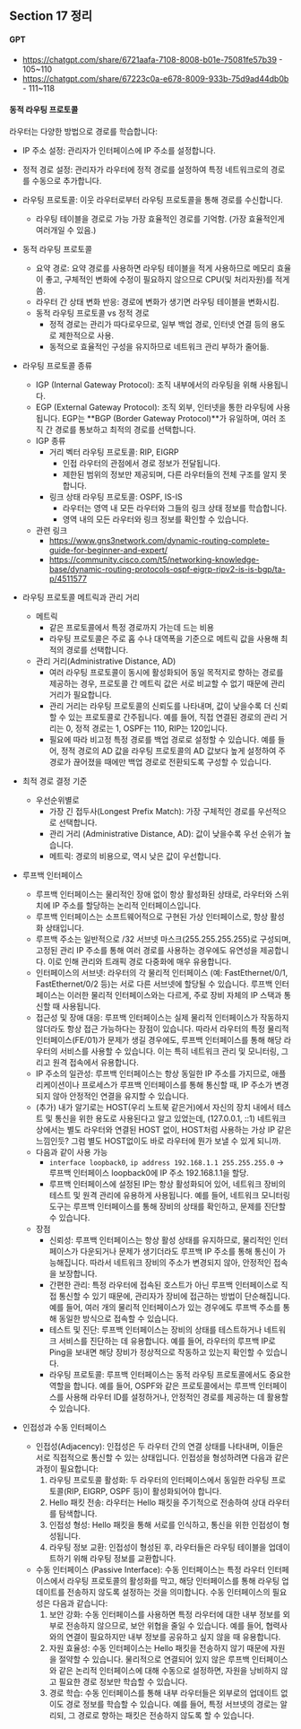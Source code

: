 ## Section 17 정리

#### GPT

- https://chatgpt.com/share/6721aafa-7108-8008-b01e-75081fe57b39 - 105~110
- https://chatgpt.com/share/67223c0a-e678-8009-933b-75d9ad44db0b - 111~118

#### 동적 라우팅 프로토콜

라우터는 다양한 방법으로 경로를 학습합니다:
- IP 주소 설정: 관리자가 인터페이스에 IP 주소를 설정합니다.
- 정적 경로 설정: 관리자가 라우터에 정적 경로를 설정하여 특정 네트워크로의 경로를 수동으로 추가합니다.
- 라우팅 프로토콜: 이웃 라우터로부터 라우팅 프로토콜을 통해 경로를 수신합니다.
    - 라우팅 테이블을 경로로 가능 가장 효율적인 경로를 기억함. (가장 효율적인게 여러개일 수 있음.)

- 동적 라우팅 프로토콜
    - 요약 경로: 요약 경로를 사용하면 라우팅 테이블을 적게 사용하므로 메모리 효율이 좋고, 구체적인 변화에 수정이 필요하지 않으므로 CPU(및 처리자원)를 적게 씀.
    - 라우터 간 상태 변화 반응: 경로에 변화가 생기면 라우팅 테이블을 변화시킴.
    - 동적 라우팅 프로토콜 vs 정적 경로
        - 정적 경로는 관리가 따다로우므로, 일부 백업 경로, 인터넷 연결 등의 용도로 제한적으로 사용.
        - 동적으로 효율적인 구성을 유지하므로 네트워크 관리 부하가 줄어듦.

- 라우팅 프로토콜 종류
    - IGP (Internal Gateway Protocol): 조직 내부에서의 라우팅을 위해 사용됩니다.
    - EGP (External Gateway Protocol): 조직 외부, 인터넷을 통한 라우팅에 사용됩니다. EGP는 **BGP (Border Gateway Protocol)**가 유일하며, 여러 조직 간 경로를 통보하고 최적의 경로를 선택합니다.
    - IGP 종류
        - 거리 벡터 라우팅 프로토콜: RIP, EIGRP
            - 인접 라우터의 관점에서 경로 정보가 전달됩니다.
            - 제한된 범위의 정보만 제공되며, 다른 라우터들의 전체 구조를 알지 못합니다.
        - 링크 상태 라우팅 프로토콜: OSPF, IS-IS
            - 라우터는 영역 내 모든 라우터와 그들의 링크 상태 정보를 학습합니다.
            - 영역 내의 모든 라우터와 링크 정보를 확인할 수 있습니다.
    - 관련 링크
        - https://www.gns3network.com/dynamic-routing-complete-guide-for-beginner-and-expert/
        - https://community.cisco.com/t5/networking-knowledge-base/dynamic-routing-protocols-ospf-eigrp-ripv2-is-is-bgp/ta-p/4511577

- 라우팅 프로토콜 메트릭과 관리 거리
    - 메트릭
        - 같은 프로토콜에서 특정 경로까지 가는데 드는 비용
        - 라우팅 프로토콜은 주로 홉 수나 대역폭을 기준으로 메트릭 값을 사용해 최적의 경로를 선택합니다.
    - 관리 거리(Administrative Distance, AD)
        - 여러 라우팅 프로토콜이 동시에 활성화되어 동일 목적지로 향하는 경로를 제공하는 경우, 프로토콜 간 메트릭 값은 서로 비교할 수 없기 때문에 관리 거리가 필요합니다.
        - 관리 거리는 라우팅 프로토콜의 신뢰도를 나타내며, 값이 낮을수록 더 신뢰할 수 있는 프로토콜로 간주됩니다. 예를 들어, 직접 연결된 경로의 관리 거리는 0, 정적 경로는 1, OSPF는 110, RIP는 120입니다. 
        - 필요에 따라 비고정 특정 경로를 백업 경로로 설정할 수 있습니다. 예를 들어, 정적 경로의 AD 값을 라우팅 프로토콜의 AD 값보다 높게 설정하여 주 경로가 끊어졌을 때에만 백업 경로로 전환되도록 구성할 수 있습니다.

- 최적 경로 결정 기준
    - 우선순위별로
        - 가장 긴 접두사(Longest Prefix Match): 가장 구체적인 경로를 우선적으로 선택합니다.
        - 관리 거리 (Administrative Distance, AD): 값이 낮을수록 우선 순위가 높습니다.
        - 메트릭: 경로의 비용으로, 역시 낮은 값이 우선합니다.


- 루프백 인터페이스
    - 루프백 인터페이스는 물리적인 장애 없이 항상 활성화된 상태로, 라우터와 스위치에 IP 주소를 할당하는 논리적 인터페이스입니다.
    - 루프백 인터페이스는 소프트웨어적으로 구현된 가상 인터페이스로, 항상 활성화 상태입니다.
    - 루프백 주소는 일반적으로 /32 서브넷 마스크(255.255.255.255)로 구성되며, 고정된 관리 IP 주소를 통해 여러 경로를 사용하는 경우에도 유연성을 제공합니다. 이로 인해 관리와 트래픽 경로 다중화에 매우 유용합니다.
    - 인터페이스의 서브넷: 라우터의 각 물리적 인터페이스 (예: FastEthernet/0/1, FastEthernet/0/2 등)는 서로 다른 서브넷에 할당될 수 있습니다. 루프백 인터페이스는 이러한 물리적 인터페이스와는 다르게, 주로 장비 자체의 IP 스택과 통신할 때 사용됩니다.
    - 접근성 및 장애 대응: 루프백 인터페이스는 실제 물리적 인터페이스가 작동하지 않더라도 항상 접근 가능하다는 장점이 있습니다. 따라서 라우터의 특정 물리적 인터페이스(FE/01)가 문제가 생길 경우에도, 루프백 인터페이스를 통해 해당 라우터의 서비스를 사용할 수 있습니다. 이는 특히 네트워크 관리 및 모니터링, 그리고 원격 접속에서 유용합니다.
    - IP 주소의 일관성: 루프백 인터페이스는 항상 동일한 IP 주소를 가지므로, 애플리케이션이나 프로세스가 루프백 인터페이스를 통해 통신할 때, IP 주소가 변경되지 않아 안정적인 연결을 유지할 수 있습니다.
    - (추가) 내가 알기로는 HOST(우리 노트북 같은거)에서 자신의 장치 내에서 테스트 및 통신을 위한 용도로 사용된다고 알고 있었는데, (127.0.0.1, ::1) 네트워크 상에서는 별도 라우터와 연결된 HOST 없이, HOST처럼 사용하는 가상 IP 같은 느낌인듯? 그럼 별도 HOST없이도 바로 라우터에 뭔가 보낼 수 있게 되니까.
    - 다음과 같이 사용 가능
        - `interface loopback0`, `ip address 192.168.1.1 255.255.255.0` -> 루프백 인터페이스 loopback0에 IP 주소 192.168.1.1을 할당.
        - 루프백 인터페이스에 설정된 IP는 항상 활성화되어 있어, 네트워크 장비의 테스트 및 원격 관리에 유용하게 사용됩니다. 예를 들어, 네트워크 모니터링 도구는 루프백 인터페이스를 통해 장비의 상태를 확인하고, 문제를 진단할 수 있습니다.
    - 장점
        - 신뢰성: 루프백 인터페이스는 항상 활성 상태를 유지하므로, 물리적인 인터페이스가 다운되거나 문제가 생기더라도 루프백 IP 주소를 통해 통신이 가능해집니다. 따라서 네트워크 장비의 주소가 변경되지 않아, 안정적인 접속을 보장합니다.
        - 간편한 관리: 특정 라우터에 접속된 호스트가 아닌 루프백 인터페이스로 직접 통신할 수 있기 때문에, 관리자가 장비에 접근하는 방법이 단순해집니다. 예를 들어, 여러 개의 물리적 인터페이스가 있는 경우에도 루프백 주소를 통해 동일한 방식으로 접속할 수 있습니다.
        - 테스트 및 진단: 루프백 인터페이스는 장비의 상태를 테스트하거나 네트워크 서비스를 진단하는 데 유용합니다. 예를 들어, 라우터의 루프백 IP로 Ping을 보내면 해당 장비가 정상적으로 작동하고 있는지 확인할 수 있습니다.
        - 라우팅 프로토콜: 루프백 인터페이스는 동적 라우팅 프로토콜에서도 중요한 역할을 합니다. 예를 들어, OSPF와 같은 프로토콜에서는 루프백 인터페이스를 사용해 라우터 ID를 설정하거나, 안정적인 경로를 제공하는 데 활용할 수 있습니다.


- 인접성과 수동 인터페이스
    - 인접성(Adjacency): 인접성은 두 라우터 간의 연결 상태를 나타내며, 이들은 서로 직접적으로 통신할 수 있는 상태입니다. 인접성을 형성하려면 다음과 같은 과정이 필요합니다:
        1. 라우팅 프로토콜 활성화: 두 라우터의 인터페이스에서 동일한 라우팅 프로토콜(RIP, EIGRP, OSPF 등)이 활성화되어야 합니다.
        2. Hello 패킷 전송: 라우터는 Hello 패킷을 주기적으로 전송하여 상대 라우터를 탐색합니다.
        3. 인접성 형성: Hello 패킷을 통해 서로를 인식하고, 통신을 위한 인접성이 형성됩니다.
        4. 라우팅 정보 교환: 인접성이 형성된 후, 라우터들은 라우팅 테이블을 업데이트하기 위해 라우팅 정보를 교환합니다.
    - 수동 인터페이스 (Passive Interface): 수동 인터페이스는 특정 라우터 인터페이스에서 라우팅 프로토콜의 활성화를 막고, 해당 인터페이스를 통해 라우팅 업데이트를 전송하지 않도록 설정하는 것을 의미합니다. 수동 인터페이스의 필요성은 다음과 같습니다:
        1. 보안 강화: 수동 인터페이스를 사용하면 특정 라우터에 대한 내부 정보를 외부로 전송하지 않으므로, 보안 위협을 줄일 수 있습니다. 예를 들어, 협력사와의 연결이 필요하지만 내부 정보를 공유하고 싶지 않을 때 유용합니다.
        2. 자원 효율성: 수동 인터페이스는 Hello 패킷을 전송하지 않기 때문에 자원을 절약할 수 있습니다. 물리적으로 연결되어 있지 않은 루프백 인터페이스와 같은 논리적 인터페이스에 대해 수동으로 설정하면, 자원을 낭비하지 않고 필요한 경로 정보만 학습할 수 있습니다.
        3. 경로 학습: 수동 인터페이스를 통해 내부 라우터들은 외부로의 업데이트 없이도 경로 정보를 학습할 수 있습니다. 예를 들어, 특정 서브넷의 경로는 알리되, 그 경로로 향하는 패킷은 전송하지 않도록 할 수 있습니다.




